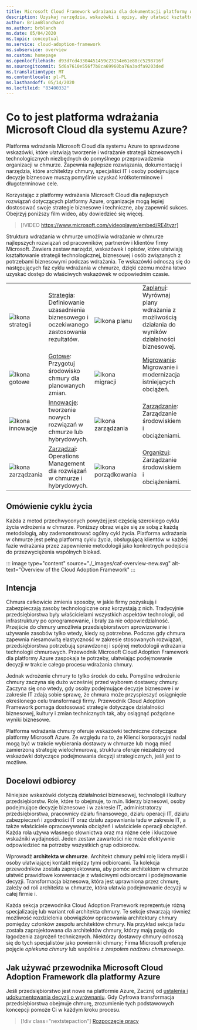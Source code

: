 ```yaml
---
title: Microsoft Cloud Framework wdrażania dla dokumentacji platformy Azure
description: Uzyskaj narzędzia, wskazówki i opisy, aby ułatwić kształtowanie strategii i uzyskać odpowiednie wyniki biznesowe we wszystkich fazach cyklu życia wdrożenia chmury.
author: BrianBlanchard
ms.author: brblanch
ms.date: 05/04/2020
ms.topic: conceptual
ms.service: cloud-adoption-framework
ms.subservice: overview
ms.custom: homepage
ms.openlocfilehash: d93d7cd43304451459c23154e61e88cc5298716f
ms.sourcegitcommit: 5d6a7610e556f7b8ca69960ba76a3adfa9203ded
ms.translationtype: MT
ms.contentlocale: pl-PL
ms.lasthandoff: 05/14/2020
ms.locfileid: "83400332"
---
```

<!-- markdownlint-disable MD026 -->

# <a name="what-is-the-microsoft-cloud-adoption-framework-for-azure"></a>Co to jest platforma wdrażania Microsoft Cloud dla systemu Azure?

Platforma wdrażania Microsoft Cloud dla systemu Azure to sprawdzone wskazówki, które ułatwiają tworzenie i wdrażanie strategii biznesowych i technologicznych niezbędnych do pomyślnego przeprowadzenia organizacji w chmurze. Zapewnia najlepsze rozwiązania, dokumentację i narzędzia, które architektzy chmury, specjaliści IT i osoby podejmujące decyzje biznesowe muszą pomyślnie uzyskać krótkoterminowe i długoterminowe cele.

Korzystając z platformy wdrażania Microsoft Cloud dla najlepszych rozwiązań dotyczących platformy Azure, organizacje mogą lepiej dostosować swoje strategie biznesowe i techniczne, aby zapewnić sukces. Obejrzyj poniższy film wideo, aby dowiedzieć się więcej.

<!-- markdownlint-disable MD034 -->

> [!VIDEO https://www.microsoft.com/videoplayer/embed/RE4tyzr]

<!-- markdownlint-enable MD034 -->

Struktura wdrażania w chmurze umożliwia wdrażanie w chmurze najlepszych rozwiązań od pracowników, partnerów i klientów firmy Microsoft. Zawiera zestaw narzędzi, wskazówek i opisów, które ułatwiają kształtowanie strategii technologicznej, biznesowej i osób związanych z potrzebami biznesowymi podczas wdrażania. Te wskazówki odnoszą się do następujących faz cyklu wdrażania w chmurze, dzięki czemu można łatwo uzyskać dostęp do właściwych wskazówek w odpowiednim czasie.

<!-- markdownlint-disable MD033 -->

| | | | | | | | |
|--|--|--|--|--|--|--|--|
| <br> ![Ikona strategii](./_images/icons/strategy.png) | [Strategia](./strategy/index.md): Definiowanie uzasadnienia biznesowego i oczekiwanego zastosowania rezultatów. | <br> ![Ikona planu](./_images/icons/plan.png) | [Zaplanuj](./plan/index.md): Wyrównaj plany wdrażania z możliwością działania do wyników działalności biznesowej. |  |  |  |  |
| <br> ![Ikona gotowe](./_images/icons/ready.png) | [Gotowe](./ready/index.md): Przygotuj środowisko chmury dla planowanych zmian. | <br> ![Ikona migracji](./_images/icons/adopt.png) | [Migrowanie](./migrate/index.md): Migrowanie i modernizacja istniejących obciążeń. |  |  |  |  |
| <br> ![Ikona innowacje](./_images/icons/innovate.png) | [Innowacje](./innovate/index.md): tworzenie nowych rozwiązań w chmurze lub hybrydowych. | <br> ![Ikona zarządzania](./_images/icons/govern.png) | [Zarządzanie](./govern/index.md): Zarządzanie środowiskiem i obciążeniami. |  |  |  |  |
| <br> ![Ikona zarządzania](./_images/icons/manage.png) | [Zarządzaj](./manage/index.md): Operations Management dla rozwiązań w chmurze i hybrydowych. | <br> ![Ikona porządkowania](./_images/icons/organize.png) | [Organizuj](./organize/index.md): Zarządzanie środowiskiem i obciążeniami. |  |  |  |  |

## <a name="understand-the-lifecycle"></a>Omówienie cyklu życia

Każda z metod przechwyconych powyżej jest częścią szerokiego cyklu życia wdrożenia w chmurze. Poniższy obraz wiąże się ze sobą z każdą metodologią, aby zademonstrować ogólny cykl życia. Platforma wdrażania w chmurze jest pełną platformą cyklu życia, obsługującą klientów w każdej fazie wdrażania przez zapewnienie metodologii jako konkretnych podejścia do przezwyciężenia wspólnych blokad.

<!-- cSpell:ignore caf -->

::: image type="content" source="./_images/caf-overview-new.svg" alt-text="Overview of the Cloud Adoption Framework" :::

## <a name="intent"></a>Intencja

Chmura całkowicie zmienia sposoby, w jakie firmy pozyskują i zabezpieczają zasoby technologiczne oraz korzystają z nich. Tradycyjnie przedsiębiorstwa były właścicielami wszystkich aspektów technologii, od infrastruktury po oprogramowanie, i brały za nie odpowiedzialność. Przejście do chmury umożliwia przedsiębiorstwom aprowizowanie i używanie zasobów tylko wtedy, kiedy są potrzebne. Podczas gdy chmura zapewnia niesamowitą elastyczność w zakresie stosowanych rozwiązań, przedsiębiorstwa potrzebują sprawdzonej i spójnej metodologii wdrażania technologii chmurowych. Przewodnik Microsoft Cloud Adoption Framework dla platformy Azure zaspokaja te potrzeby, ułatwiając podejmowanie decyzji w trakcie całego procesu wdrażania chmury.

Jednak wdrożenie chmury to tylko środek do celu. Pomyślne wdrożenie chmury zaczyna się dużo wcześniej przed wyborem dostawcy chmury. Zaczyna się ono wtedy, gdy osoby podejmujące decyzje biznesowe i w zakresie IT zdają sobie sprawę, że chmura może przyspieszyć osiągnięcie określonego celu transformacji firmy. Przewodnik Cloud Adoption Framework pomaga dostosować strategie dotyczące działalności biznesowej, kultury i zmian technicznych tak, aby osiągnąć pożądane wyniki biznesowe.

Platforma wdrażania chmury oferuje wskazówki techniczne dotyczące platformy Microsoft Azure. Ze względu na to, że Klienci korporacyjni nadal mogą być w trakcie wybierania dostawcy w chmurze lub mogą mieć zamierzoną strategię wielochmurową, struktura oferuje niezależny od wskazówki dotyczące podejmowania decyzji strategicznych, jeśli jest to możliwe.

## <a name="intended-audience"></a>Docelowi odbiorcy

Niniejsze wskazówki dotyczą działalności biznesowej, technologii i kultury przedsiębiorstw. Role, które to obejmuje, to m.in. liderzy biznesowi, osoby podejmujące decyzje biznesowe i w zakresie IT, administratorzy przedsiębiorstwa, pracownicy działu finansowego, działu operacji IT, działu zabezpieczeń i zgodności IT oraz działu zapewniania ładu w zakresie IT, a także właściciele opracowywania obciążeń i właściciele operacji obciążeń. Każda rola używa własnego słownictwa oraz ma różne cele i kluczowe wskaźniki wydajności. Jeden zestaw zawartości nie może efektywnie odpowiedzieć na potrzeby wszystkich grup odbiorców.

Wprowadź **architekta w chmurze**. Architekt chmury pełni rolę lidera myśli i osoby ułatwiającej kontakt między tymi odbiorcami. Ta kolekcja przewodników została zaprojektowana, aby pomóc architektom w chmurze ułatwić prawidłowe konwersacje z właściwymi odbiorcami i podejmowanie decyzji. Transformacja biznesowa, która jest uprawniona przez chmurę, zależy od roli architekta w chmurze, która ułatwia podejmowanie decyzji w całej firmie i.

Każda sekcja przewodnika Cloud Adoption Framework reprezentuje różną specjalizację lub wariant roli architekta chmury. Te sekcje stwarzają również możliwość rozdzielenia obowiązków opracowania architektury chmury pomiędzy członków zespołu architektów chmury. Na przykład sekcja ładu została zaprojektowana dla architektów chmury, którzy mają pasją do łagodzenia zagrożeń technicznych. Niektórzy dostawcy chmury odnoszą się do tych specjalistów jako powierniki chmury; Firma Microsoft preferuje pojęcie _opiekuna chmury_ lub wspólnie z _zespołem nadzoru chmurowego_.

## <a name="how-to-use-the-microsoft-cloud-adoption-framework-for-azure"></a>Jak używać przewodnika Microsoft Cloud Adoption Framework dla platformy Azure

Jeśli przedsiębiorstwo jest nowe na platformie Azure, Zacznij od [ustalenia i udokumentowania decyzji o wyrównaniu](./get-started/cloud-concepts.md). Gdy Cyfrowa transformacja przedsiębiorstwa obejmuje chmurę, zrozumienie tych podstawowych koncepcji pomoże Ci w każdym kroku procesu.

<!-- docsTest:ignoreNextStep -->

> [!div class="nextstepaction"]
> [Rozpoczęcie pracy](./get-started/index.md)
